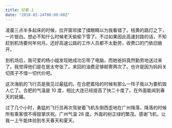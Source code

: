```yaml
---
title: 好累-2
date: "2010-02-24T00:00:00Z"
---
```


凌晨三点半多起床的时候，拉开窗帘揉了揉眼睛以为我看错了。桔黄的路灯之下，一片银白。想必不知什么时候老天偷偷下雪了。不过如果因此高速封路的话，不知赶到机场要何年何月。还好高速公路的工作人员都不太勤劳，收费口的门依旧敞开。

到机场后，我可爱的杨小姐发现她成功忘带了电脑，而她爸妈竟然勤劳地送过来了。我觉得他们是在是太夸张了。来回的油费足够邮寄两次了。也许是因为妈妈关切孩子不惜一切代价吧。

这次海航的飞行员是我见过最猛的。在合肥着陆的时候有那么一阵子我以为要机毁人亡了。合肥的气温是 10 度，相比大连已经提高了快二十度了。在外面能闻到春天的妩媚。

过了几个小时，勇猛的飞行员再次驾驶着飞机东倒西歪地在广州降落，降落的时候所有乘客恨不得鼓掌庆祝。广州气温 28 度。外面的树正绿的繁茂。感谢飞机，让我一上午能体验到冬天春天和夏天。
